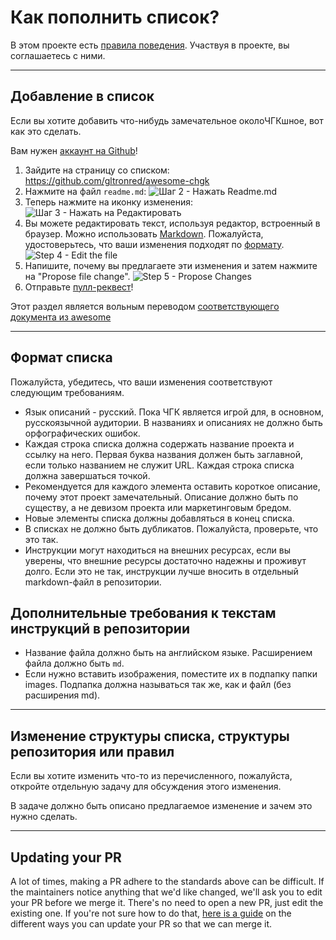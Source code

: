 # Как пополнить список?

В этом проекте есть [правила поведения](code-of-conduct.md). Участвуя в проекте, вы соглашаетесь с ними.

---

## Добавление в список

Если вы хотите добавить что-нибудь замечательное околоЧГКшное, вот как это сделать.

Вам нужен [аккаунт на Github](https://github.com/join)!

1. Зайдите на страницу со списком: https://github.com/gltronred/awesome-chgk
2. Нажмите на файл `readme.md`: ![Шаг 2 - Нажать Readme.md](images/contribute/contribute1.png)
3. Теперь нажмите на иконку изменения: ![Шаг 3 - Нажать на Редактировать](images/contribute/contribute2.png)
4. Вы можете редактировать текст, используя редактор, встроенный в браузер. Можно использовать [Markdown](https://help.github.com/articles/github-flavored-markdown/). Пожалуйста, удостоверьтесь, что ваши изменения подходят по [формату](#формат-списка). ![Step 4 - Edit the file](https://cloud.githubusercontent.com/assets/170270/9402932/7301c3a0-480c-11e5-81f5-7e343b71674f.png)
5. Напишите, почему вы предлагаете эти изменения и затем нажмите на "Propose file change". ![Step 5 - Propose Changes](https://cloud.githubusercontent.com/assets/170270/9402937/7dd0652a-480c-11e5-9138-bd14244593d5.png)
6. Отправьте [пулл-реквест](https://help.github.com/articles/using-pull-requests/)!

Этот раздел является вольным переводом [соответствующего документа из
awesome](https://github.com/sindresorhus/awesome/blob/master/contributing.md)

---

## Формат списка

Пожалуйста, убедитесь, что ваши изменения соответствуют следующим требованиям.

- Язык описаний - русский. Пока ЧГК является игрой для, в основном, русскоязычной аудитории. В названиях и описаниях не должно быть орфографических ошибок.
- Каждая строка списка должна содержать название проекта и ссылку на него. Первая буква названия должен быть заглавной, если только названием не служит URL. Каждая строка списка должна завершаться точкой.
- Рекомендуется для каждого элемента оставить короткое описание, почему этот проект замечательный. Описание должно быть по существу, а не девизом проекта или маркетинговым бредом.
- Новые элементы списка должны добавляться в конец списка.
- В списках не должно быть дубликатов. Пожалуйста, проверьте, что это так.
- Инструкции могут находиться на внешних ресурсах, если вы уверены, что внешние ресурсы достаточно надежны и проживут долго. Если это не так, инструкции лучше вносить в отдельный markdown-файл в репозитории.

## Дополнительные требования к текстам инструкций в репозитории

- Название файла должно быть на английском языке. Расширением файла должно быть `md`.
- Если нужно вставить изображения, поместите их в подпапку папки images. Подпапка должна называться так же, как и файл (без расширения md).

---

## Изменение структуры списка, структуры репозитория или правил

Если вы хотите изменить что-то из перечисленного, пожалуйста, откройте отдельную задачу для обсуждения этого изменения. 

В задаче должно быть описано предлагаемое изменение и зачем это нужно сделать.

---

## Updating your PR

A lot of times, making a PR adhere to the standards above can be difficult.
If the maintainers notice anything that we'd like changed, we'll ask you to
edit your PR before we merge it. There's no need to open a new PR, just edit
the existing one. If you're not sure how to do that,
[here is a guide](https://github.com/RichardLitt/knowledge/blob/master/github/amending-a-commit-guide.md)
on the different ways you can update your PR so that we can merge it.
